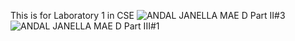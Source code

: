 This is for Laboratory 1 in CSE
![ANDAL JANELLA MAE D _Part II_#3](https://github.com/JJME4205/CSE_LaplaceandInverseLaplace_BSME_4205_Group8_2024/assets/159086810/1b1a5920-5fcb-4f74-b5ba-68bc30950c60)
![ANDAL JANELLA MAE D _Part III_#1](https://github.com/JJME4205/CSE_LaplaceandInverseLaplace_BSME_4205_Group8_2024/assets/159086810/00670d06-8321-415a-b863-bc3b18a9791a)
